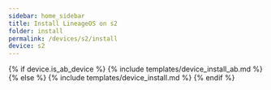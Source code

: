 ```yaml
---
sidebar: home_sidebar
title: Install LineageOS on s2
folder: install
permalink: /devices/s2/install
device: s2
---
```

{% if device.is_ab_device %}
{% include templates/device_install_ab.md %}
{% else %}
{% include templates/device_install.md %}
{% endif %}
